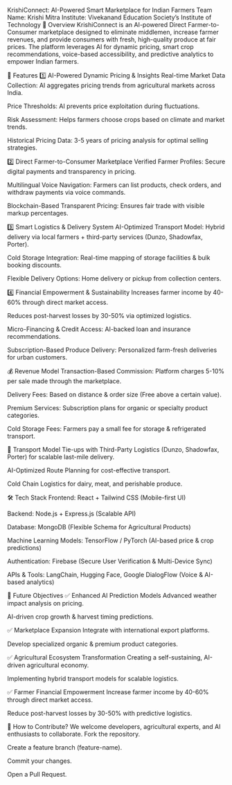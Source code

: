 
KrishiConnect: AI-Powered Smart Marketplace for Indian Farmers
Team Name: Krishi Mitra
 Institute: Vivekanand Education Society’s Institute of Technology
📌 Overview
KrishiConnect is an AI-powered Direct Farmer-to-Consumer marketplace designed to eliminate middlemen, increase farmer revenues, and provide consumers with fresh, high-quality produce at fair prices. The platform leverages AI for dynamic pricing, smart crop recommendations, voice-based accessibility, and predictive analytics to empower Indian farmers.

🚀 Features
1️⃣ AI-Powered Dynamic Pricing & Insights
Real-time Market Data Collection: AI aggregates pricing trends from agricultural markets across India.


Price Thresholds: AI prevents price exploitation during fluctuations.


Risk Assessment: Helps farmers choose crops based on climate and market trends.


Historical Pricing Data: 3-5 years of pricing analysis for optimal selling strategies.


2️⃣ Direct Farmer-to-Consumer Marketplace
Verified Farmer Profiles: Secure digital payments and transparency in pricing.


Multilingual Voice Navigation: Farmers can list products, check orders, and withdraw payments via voice commands.


Blockchain-Based Transparent Pricing: Ensures fair trade with visible markup percentages.


3️⃣ Smart Logistics & Delivery System
AI-Optimized Transport Model: Hybrid delivery via local farmers + third-party services (Dunzo, Shadowfax, Porter).


Cold Storage Integration: Real-time mapping of storage facilities & bulk booking discounts.


Flexible Delivery Options: Home delivery or pickup from collection centers.


4️⃣ Financial Empowerment & Sustainability
Increases farmer income by 40-60% through direct market access.


Reduces post-harvest losses by 30-50% via optimized logistics.


Micro-Financing & Credit Access: AI-backed loan and insurance recommendations.


Subscription-Based Produce Delivery: Personalized farm-fresh deliveries for urban customers.



💰 Revenue Model
Transaction-Based Commission: Platform charges 5-10% per sale made through the marketplace.


Delivery Fees: Based on distance & order size (Free above a certain value).


Premium Services: Subscription plans for organic or specialty product categories.


Cold Storage Fees: Farmers pay a small fee for storage & refrigerated transport.



🚚 Transport Model
Tie-ups with Third-Party Logistics (Dunzo, Shadowfax, Porter) for scalable last-mile delivery.


AI-Optimized Route Planning for cost-effective transport.


Cold Chain Logistics for dairy, meat, and perishable produce.



🛠️ Tech Stack
Frontend:
React + Tailwind CSS (Mobile-first UI)


Backend:
Node.js + Express.js (Scalable API)


Database:
MongoDB (Flexible Schema for Agricultural Products)


Machine Learning Models:
TensorFlow / PyTorch (AI-based price & crop predictions)


Authentication:
Firebase (Secure User Verification & Multi-Device Sync)


APIs & Tools:
LangChain, Hugging Face, Google DialogFlow (Voice & AI-based analytics)



🎯 Future Objectives
✅ Enhanced AI Prediction Models
Advanced weather impact analysis on pricing.


AI-driven crop growth & harvest timing predictions.


✅ Marketplace Expansion
Integrate with international export platforms.


Develop specialized organic & premium product categories.


✅ Agricultural Ecosystem Transformation
Creating a self-sustaining, AI-driven agricultural economy.


Implementing hybrid transport models for scalable logistics.


✅ Farmer Financial Empowerment
Increase farmer income by 40-60% through direct market access.


Reduce post-harvest losses by 30-50% with predictive logistics.



📢 How to Contribute?
We welcome developers, agricultural experts, and AI enthusiasts to collaborate.
Fork the repository.


Create a feature branch (feature-name).


Commit your changes.


Open a Pull Request.



